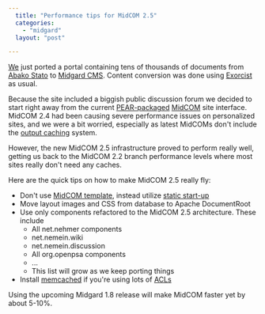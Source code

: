 ```yaml
---
  title: "Performance tips for MidCOM 2.5"
  categories: 
    - "midgard"
  layout: "post"

---
```

[We][2] just ported a portal containing tens of thousands of documents from [Abako Stato][1] to [Midgard CMS][3]. Content conversion was done using [Exorcist][4] as usual.

Because the site included a biggish public discussion forum we decided to start right away from the current [PEAR-packaged][5] [MidCOM][6] site interface. MidCOM 2.4 had been causing severe performance issues on personalized sites, and we were a bit worried, especially as latest MidCOMs don't include the [output caching][7] system.

However, the new MidCOM 2.5 infrastructure proved to perform really well, getting us back to the MidCOM 2.2 branch performance levels where most sites really don't need any caches.

Here are the quick tips on how to make MidCOM 2.5 really fly:

* Don't use [MidCOM template][10], instead utilize [static start-up][11]
* Move layout images and CSS from database to Apache DocumentRoot
* Use only components refactored to the MidCOM 2.5 architecture. These include
  - All net.nehmer components
  - net.nemein.wiki
  - net.nemein.discussion
  - All org.openpsa components
  - ...
  - This list will grow as we keep porting things
* Install [memcached][9] if you're using lots of [ACLs][8]

Using the upcoming Midgard 1.8 release will make MidCOM faster yet by about 5-10%.

[1]: http://www.abako.fi/
[2]: http://www.nemein.com/
[3]: http://www.midgard-project.org/
[4]: http://www.midgard-project.org/documentation/exorcist/
[5]: http://pear.midcom-project.org/
[6]: http://www.midgard-project.org/documentation/midcom/
[7]: http://www.cmswatch.com/Feature/91-The-GRUPA-Gremlin
[8]: http://www.nathan-syntronics.de/midgard/midcom/midcom-2_6/acl-tutorial.html
[9]: http://pecl.php.net/package/memcache
[10]: http://www.midgard-project.org/documentation/midcom-template/
[11]: http://www.midgard-project.org/development/mrfc/0025.html
